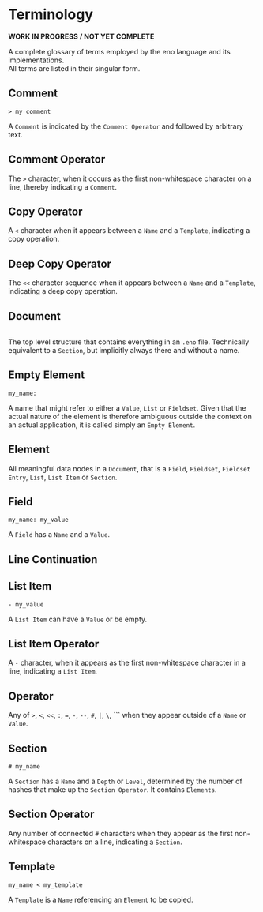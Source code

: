 # Terminology

**WORK IN PROGRESS / NOT YET COMPLETE**

A complete glossary of terms employed by the eno language and its implementations.  
All terms are listed in their singular form.

## Comment

```eno
> my comment
```

A `Comment` is indicated by the `Comment Operator` and followed by arbitrary text.

## Comment Operator

The `>` character, when it occurs as the first non-whitespace character on a line, thereby indicating a `Comment`.

## Copy Operator

A `<` character when it appears between a `Name` and a `Template`, indicating a copy operation.


## Deep Copy Operator

The `<<` character sequence when it appears between a `Name` and a `Template`, indicating a deep copy operation.

## Document

```eno
```

The top level structure that contains everything in an `.eno` file.
Technically equivalent to a `Section`, but implicitly always there and without a
name.

## Empty Element

```eno
my_name:
```

A name that might refer to either a `Value`, `List` or `Fieldset`. Given
that the actual nature of the element is therefore ambiguous outside the
context on an actual application, it is called simply an `Empty Element`.

## Element



All meaningful data nodes in a `Document`, that is a `Field`, `Fieldset`, `Fieldset Entry`, `List`, `List Item` or `Section`.

## Field

```eno
my_name: my_value
```

A `Field` has a `Name` and a `Value`.


## Line Continuation

## List Item

```eno
- my_value
```

A `List Item` can have a `Value` or be empty.

## List Item Operator

A `-` character, when it appears as the first non-whitespace character in a line, indicating a `List Item`.


## Operator

Any of `>`, `<`, `<<`, `:`, `=`, `-`, `--`, `#`, `|`, `\`, ``` when they appear outside of a `Name` or `Value`.

## Section

```eno
# my_name
```

A `Section` has a `Name` and a `Depth` or `Level`, determined by the number of hashes that make up the `Section Operator`. It contains `Elements`. 

## Section Operator

Any number of connected `#` characters when they appear as the first non-whitespace characters on a line, indicating a `Section`.

## Template

```eno
my_name < my_template
```

A `Template` is a `Name` referencing an `Element` to be copied.
